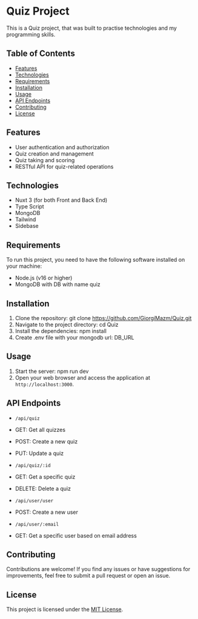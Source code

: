 # Quiz Project

This is a Quiz project, that was built to practise technologies and my programming skills.

## Table of Contents
- [Features](#features)
- [Technologies](#Technologies)
- [Requirements](#requirements)
- [Installation](#installation)
- [Usage](#usage)
- [API Endpoints](#api-endpoints)
- [Contributing](#contributing)
- [License](#license)

## Features

- User authentication and authorization
- Quiz creation and management
- Quiz taking and scoring
- RESTful API for quiz-related operations

## Technologies

- Nuxt 3 (for both Front and Back End)
- Type Script
- MongoDB
- Tailwind
- Sidebase

## Requirements

To run this project, you need to have the following software installed on your machine:

- Node.js (v16 or higher)
- MongoDB with DB with name quiz

## Installation

1. Clone the repository: git clone https://github.com/GiorgiMazm/Quiz.git
2. Navigate to the project directory: cd Quiz
3. Install the dependencies: npm install
4. Create .env file with your mongodb url: DB_URL

## Usage

1. Start the server: npm run dev
2. Open your web browser and access the application at `http://localhost:3000`.

## API Endpoints

- `/api/quiz`
- GET: Get all quizzes
- POST: Create a new quiz
- PUT: Update a quiz


- `/api/quiz/:id`
- GET: Get a specific quiz
- DELETE: Delete a quiz


- `/api/user/user`
- POST: Create a new user


- `/api/user/:email`
- GET: Get a specific user based on email address

## Contributing

Contributions are welcome! If you find any issues or have suggestions for improvements, feel free to submit a pull request or open an issue.

## License

This project is licensed under the [MIT License](LICENSE).
